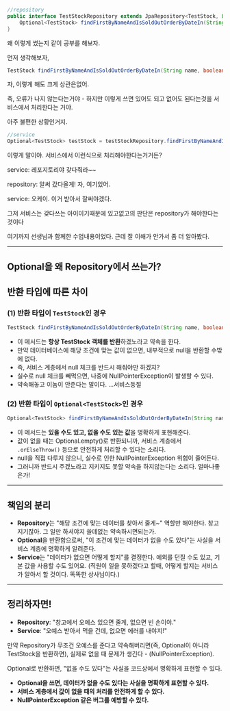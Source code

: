 ```java
//repository
public interface TestStockRepository extends JpaRepository<TestStock, Long> { 
    Optional<TestStock> findFirstByNameAndIsSoldOutOrderByDateIn(String name, boolean isSoldOut);  
}
```

왜 이렇게 썼는지 같이 공부를 해보자.


먼저 생각해보자,

```java
TestStock findFirstByNameAndIsSoldOutOrderByDateIn(String name, boolean isSoldOut);  
```

자, 이렇게 해도 크게 상관은없어.

즉, 오류가 나지 않는다는거야 - 하지만 이렇게 쓰면 있어도 되고 없어도 된다는것을 서비스에서 처리한다는 거야. 

아주 불편한 상황인거지.

```java
//service
Optional<TestStock> testStock = testStockRepository.findFirstByNameAndIsSoldOutOrderByDateIn(name, false).orElseThrow(CMissingDataException::new)
```

이렇게 말이야. 서비스에서 이런식으로 처리해야한다는거거든?


service: 레포지토리야 갖다줘라~~

repository: 알써 갔다올게! 자, 여기있어.

service: 오케이. 이거 받아서 잘써야겠다.


그저 서비스는 갖다쓰는 아이이기때문에 있고없고의 판단은 repository가 해야한다는것이다



여기까지 선생님과 함께한 수업내용이었다.
근데 잘 이해가 안가서 좀 더 알아봤다.

---


## Optional을 왜 Repository에서 쓰는가?

## 반환 타입에 따른 차이

### (1) 반환 타입이 `TestStock`인 경우

```java
TestStock findFirstByNameAndIsSoldOutOrderByDateIn(String name, boolean isSoldOut);
```

- 이 메서드는 **항상 TestStock 객체를 반환**하겠노라고 약속을 한다.
- 만약 데이터베이스에 해당 조건에 맞는 값이 없으면, 내부적으로 null을 반환할 수밖에 없다.
- 즉, 서비스 계층에서 null 체크를 반드시 해줘야만 하겠지?
- 실수로 null 체크를 빼먹으면, 나중에 NullPointerException이 발생할 수 있다.
- 약속해놓고 이놈이 안준다는 말이다. ...서비스둥절

### (2) 반환 타입이 `Optional<TestStock>`인 경우

```java
Optional<TestStock> findFirstByNameAndIsSoldOutOrderByDateIn(String name, boolean isSoldOut);
```


- 이 메서드는 **있을 수도 있고, 없을 수도 있는 값**을 명확하게 표현해준다.
- 값이 없을 때는 Optional.empty()로 반환되니까, 서비스 계층에서 `.orElseThrow()` 등으로 안전하게 처리할 수 있다는 소리다.
- null을 직접 다루지 않으니, 실수로 인한 NullPointerException 위험이 줄어든다.
- 그러니까 반드시 주겠노라고 지키지도 못할 약속을 하지않는다는 소리다. 얼마나좋은가!

---

## 책임의 분리

- **Repository**는 "해당 조건에 맞는 데이터를 찾아서 줄게~" 역할만 해야한다. 창고지기잖아. 그 일만 하셔야지 쓸데없는 약속하시면되는가.
- **Optional**을 반환함으로써, "이 조건에 맞는 데이터가 없을 수도 있다"는 사실을 서비스 계층에 명확하게 알려준다.
- **Service**는 "데이터가 없으면 어떻게 할지"를 결정한다. 예외를 던질 수도 있고, 기본 값을 사용할 수도 있어요. (직원이 일을 못하겠다고 할때, 어떻게 할지는 서비스가 알아서 할 것이다. 똑똑한 상사님이다.)

---

## 정리하자면!

- **Repository**: "창고에서 오예스 있으면 줄게, 없으면 빈 손이야."
- **Service**: "오예스 받아서 먹을 건데, 없으면 에러를 내야지!"

만약 Repository가 무조건 오예스를 준다고 약속해버리면(즉, Optional이 아니라 TestStock을 반환하면), 실제로 없을 때 문제가 생긴다 - (NullPointerException).

Optional로 반환하면, "없을 수도 있다"는 사실을 코드상에서 명확하게 표현할 수 있다.

- **Optional을 쓰면, 데이터가 없을 수도 있다는 사실을 명확하게 표현할 수 있다.**
- **서비스 계층에서 값이 없을 때의 처리를 안전하게 할 수 있다.**
- **NullPointerException 같은 버그를 예방할 수 있다.**